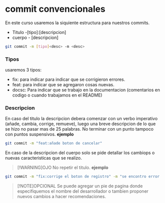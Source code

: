# commit convencionales
En este curso usaremos la siquiente estructura para nuestros commits.
- Titulo -[tipo]:[descripcion]
- cuerpo - [descripcion]
```bash
git commit -m [tipo]<desc> -m <desc>
```
### Tipos
usaremos 3 tipos:
- fix: para indicar para indicar que se corrigieron errores.
- feat: para indicar que se agregaron cosas nuevas.
- docsc: Para indicar que se trabajo en la documentacion (comentarios en codigo o cuando trabajamos en el README)
### Descripcion
En caso del titulo la descripcion debera comenzar con un verbo imperativo (añade, cambia, corrige, remueve), luego una breve descripcion de lo que se hizo no pasar mas de 25 palabras.
No terminar con un punto tampoco con puntos suspensivos.
**ejemplo**
```bash
git commit -m "feat:añade boton de cancelar"
```  
En caso de la descripcion del cuerpo solo se pide detallar los cambiops o nuevas caracteristicas que se realizo.
> [!WARNING]OJO
No repetir el titulo.
**ejemplo**
```bash
git commit -m "fix:corrige el boton de registro" -m "se encontro error en la paleta de colores de #67637264 por lo que se actualiza al color correcto segun requerimienti de usuario #6345343"
```
> [!NOTE]OPCIONAL 
Se puede agregar un pie de pagina donde especifiquemos el nombre del desarrollador o tambien proponer nuevos cambios a hacer recomendaciones.